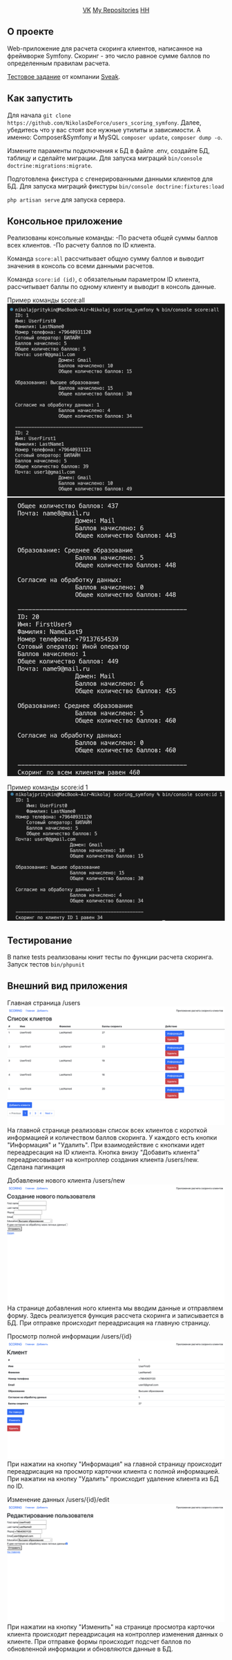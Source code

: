 <p align="center">
<a href="https://vk.com/kolyaliam">VK</a>
<a href="https://github.com/NikolasDeForce">My Repositories</a>
<a href="https://barnaul.hh.ru/resume/16e7dbf2ff0ebd16820039ed1f313543694732">HH</a>

## О проекте

Web-приложение для расчета скоринга клиентов, написанное на фреймворке Symfony. Скоринг - это число равное сумме баллов по определенным правилам расчета.

[Тестовое задание](https://disk.yandex.ru/i/UR7s3hIlXexN0g) от компании [Sveak](https://sveak.com/).

## Как запустить

Для начала `git clone https://github.com/NikolasDeForce/users_scoring_symfony`. Далее, убедитесь что у вас стоят все нужные утилиты и зависимости. А именно: Composer&Symfony и MySQL `composer update`, `composer dump -o`.

Измените параменты подключения к БД в файле .env, создайте БД, таблицу и сделайте миграции. Для запуска миграций `bin/console doctrine:migrations:migrate`.

Подготовлена фикстура с сгенерированными данными клиентов для БД. Для запуска миграций фикстуры `bin/console doctrine:fixtures:load`

`php artisan serve` для запуска сервера.

## Консольное приложение

Реализованы консольные команды:
-По расчета общей суммы баллов всех клиентов.
-По расчету баллов по ID клиента.

Команда `score:all` рассчитывает общую сумму баллов и выводит значения в консоль со всеми данными расчетов.

Команда `score:id (id)`, с обязательным параметром ID клиента, рассчитывает баллы по одному клиенту и выводит в консоль данные.

Пример команды score:all
![Alt text](img/scoreall.png?raw=true "scoreall")
![Alt text](img/scoreallfinish.png?raw=true "scoreallfinish")

Пример команды score:id 1
![Alt text](img/scoreid.png?raw=true "scoreid")

## Тестирование

В папке tests реализованы юнит тесты по функции расчета скоринга. Запуск тестов `bin/phpunit`

## Внешний вид приложения

Главная страница /users
![Alt text](img/users.png?raw=true "users")
На главной странице реализован список всех клиентов с короткой информацией и количеством баллов скоринга. У каждого есть кнопки "Информация" и "Удалить". При взаимодействие с кнопками идет переадресация на ID клиента. Кнопка внизу "Добавить клиента" переадрисовывает на контроллер создания клиента /users/new.
Сделана пагинация

Добавление нового клиента /users/new
![Alt text](img/new.png?raw=true "new")
На странице добавления ного клиента мы вводим данные и отправляем форму. Здесь реализуется функция рассчета скоринга и записывается в БД. При отправке происходит переадрисация на главную страницу.

Просмотр полной информации /users/{id}
![Alt text](img/data.png?raw=true "data")
При нажатии на кнопку "Информация" на главной страницу происходит переадрисация на просмотр карточки клиента с полной информацией. При нажатии на кнопку "Удалить" происходит удаление клиента из БД по ID.

Изменение данных /users/{id}/edit
![Alt text](img/edit.png?raw=true "edit")
При нажатии на кнопку "Изменить" на странице просмотра карточки клиента происходит переадрисация на контроллер изменения данных о клиенте. При отправке формы происходит подсчет баллов по обновленной информации и обновляются данные в БД.
